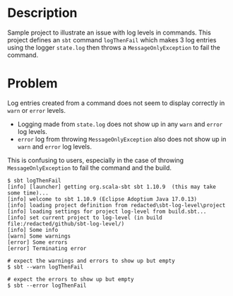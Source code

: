 # Description
Sample project to illustrate an issue with log levels in commands. This project defines an `sbt` command `logThenFail` which makes 3 log entries using the logger `state.log` then throws a `MessageOnlyException` to fail the command.

# Problem
Log entries created from a command does not seem to display correctly in `warn` or `error` levels.
* Logging made from `state.log` does not show up in any `warn` and `error` log levels.
* `error` log from throwing `MessageOnlyException` also does not show up in `warn` and `error` log levels.

This is confusing to users, especially in the case of throwing `MessageOnlyException` to fail the command and the build.

```log
$ sbt logThenFail
[info] [launcher] getting org.scala-sbt sbt 1.10.9  (this may take some time)...
[info] welcome to sbt 1.10.9 (Eclipse Adoptium Java 17.0.13)
[info] loading project definition from redacted\sbt-log-level\project
[info] loading settings for project log-level from build.sbt...
[info] set current project to log-level (in build file:/redacted/github/sbt-log-level/)
[info] Some info
[warn] Some warnings
[error] Some errors
[error] Terminating error
```

```log
# expect the warnings and errors to show up but empty
$ sbt --warn logThenFail

```

```log
# expect the errors to show up but empty
$ sbt --error logThenFail

```
